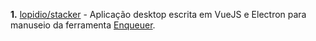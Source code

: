 **1.** [lopidio/stacker](https://github.com/lopidio/stacker) - Aplicação desktop escrita em VueJS e Electron para manuseio da ferramenta [Enqueuer](https://github.com/lopidio/enqueuer).

